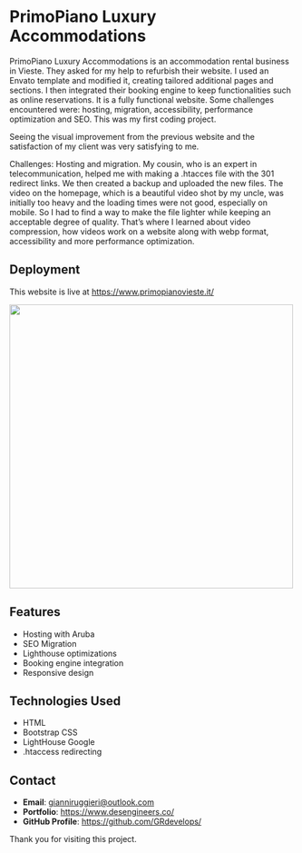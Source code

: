 # PrimoPiano Luxury Accommodations

PrimoPiano Luxury Accommodations is an accommodation rental business in Vieste. They asked for my help to refurbish their website. I used an Envato template and modified it, creating tailored additional pages and sections. I then integrated their booking engine to keep functionalities such as online reservations. It is a fully functional website. Some challenges encountered were: hosting, migration, accessibility, performance optimization and SEO. This was my first coding project.

Seeing the visual improvement from the previous website and the satisfaction of my client was very satisfying to me.

Challenges: Hosting and migration. My cousin, who is an expert in telecommunication, helped me with making a .htacces file with the 301 redirect links. We then created a backup and uploaded the new files. The video on the homepage, which is a beautiful video shot by my uncle, was initially too heavy and the loading times were not good, especially on mobile. So I had to find a way to make the file lighter while keeping an acceptable degree of quality. That’s where I learned about video compression, how videos work on a website along with webp format, accessibility and more performance optimization.

## Deployment
This website is live at https://www.primopianovieste.it/

<img src="https://github.com/GRdevelops/Portfolio/assets/121963326/f342485e-87ed-4b7f-9bd2-b5026609ec1a" width="500">


## Features
- Hosting with Aruba
- SEO Migration
- Lighthouse optimizations
- Booking engine integration
- Responsive design

## Technologies Used
- HTML
- Bootstrap CSS
- LightHouse Google
- .htaccess redirecting

## Contact

- **Email**: gianniruggieri@outlook.com
- **Portfolio**: https://www.desengineers.co/
- **GitHub Profile**: https://github.com/GRdevelops/

Thank you for visiting this project.
